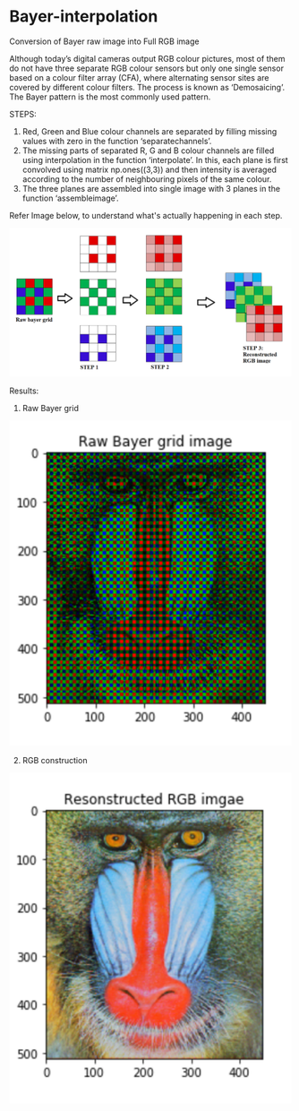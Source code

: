 # Bayer-interpolation
Conversion of Bayer raw image into Full RGB image

Although today’s digital cameras output RGB colour pictures, most of them do not have three separate RGB colour sensors but only one single sensor based on a colour filter array (CFA), where alternating sensor sites are covered by different colour filters. The process is known as ‘Demosaicing’. The Bayer pattern is the most commonly used pattern. 

STEPS: 
1.	Red, Green and Blue colour channels are separated by filling missing values with zero in the function ‘separatechannels’. 
2.	The missing parts of separated R, G and B colour channels are filled using interpolation in the function ‘interpolate’. In this, each plane is first convolved using matrix np.ones((3,3)) and then intensity is averaged according to the number of neighbouring pixels of the same colour.
3.	The three planes are assembled into single image with 3 planes in the function ‘assembleimage’.

Refer Image below, to understand what's actually happening in each step.

![Process Steps](images/process.png)

Results:

1. Raw Bayer grid 

![Raw Bayer grid](images/raw_image.png)

2. RGB construction

![RGB construction](images/RGB_image.png)
